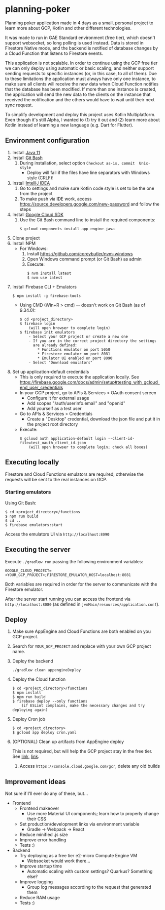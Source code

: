 # planning-poker

Planning poker application made in 4 days as a small, personal project to learn
more about GCP, Kotlin and other different technologies.

It was made to run in GAE Standard environment (free tier), which doesn't
support websocket, so long polling is used instead. Data is stored in Firestore
Native mode, and the backend is notified of database changes by a Cloud Function
that listens to Firestore events.

This application is not scalable. In order to continue using the GCP free tier
we can only deploy using automatic or basic scaling, and neither support sending
requests to specific instances (or, in this case, to all of them). Due to these
limitations the application must always have only one instance, to make sure all
clients will receive the new data when Cloud Function notifies that the database
has been modified. If more than one instance is created, the application will
send the new data to the clients on the instance that received the notification
and the others would have to wait until their next sync request.

To simplify development and deploy this project uses Kotlin Multiplatform. Even
though it's still Alpha, I wanted to (1) try it out and (2) learn more about
Kotlin instead of learning a new language (e.g. Dart for Flutter).



## Environment configuration

1. Install [Java 11](https://adoptium.net/?variant=openjdk11)
2. Install [Git Bash](https://git-scm.com/download)
    1. During installation, select option `Checkout as-is, commit 
       Unix-style`
        * Deploy will fail if the files have line separators with
          Windows style (CRLF)!
3. Install [IntelliJ IDEA](https://www.jetbrains.com/idea/download/)
    1. Go to settings and make sure Kotlin code style is set to be the
       one from the project
    2. To make push via IDE work, access 
       https://source.developers.google.com/new-password
       and follow the steps
4. Install [Google Cloud SDK](https://cloud.google.com/sdk/docs/install)
    1. Use the Git Bash command line to install the required components:
        ```
        $ gcloud components install app-engine-java
        ```
5. Clone project
6. Install NPM
    * For Windows:
        1. Install https://github.com/coreybutler/nvm-windows
        2. Open Windows command prompt (or Git Bash) as admin
        3. Execute:
            ```
            $ nvm install latest
            $ nvm use latest
            ```
7. Install Firebase CLI + Emulators
    ```
    $ npm install -g firebase-tools
    ```
    * Using CMD (Win+R > cmd) -- doesn't work on Git Bash (as of 9.34.0):
        ```
        $ cd <project_directory>
        $ firebase login
            (will open browser to complete login)
        $ firebase init emulators
            - Select your GCP project or create a new one
            - If you are in the correct project directory the settings
              are already defined:
                * Functions emulator on port 5050
                * Firestore emulator on port 8081
                * Emulator UI enabled on port 8090
            - Select "Download emulators"
        ```
8. Set up application-default credentials
    * This is only required to execute the application locally.
      See https://firebase.google.com/docs/admin/setup#testing_with_gcloud_end_user_credentials
    * In your GCP project, go to APIs & Services > OAuth consent screen
        * Configure it for external usage
        * Add scopes "/auth/userinfo.email" and "openid"
        * Add yourself as a test user
    * Go to APIs & Services > Credentials
        * Create a "Desktop" credential, download the json file and put
          it in the project root directory
    * Execute:
        ```
        $ gcloud auth application-default login --client-id-file=test_oauth_client_id.json
            (will open browser to complete login; check all boxes)
        ```



## Executing locally

Firestore and Cloud Functions emulators are required, otherwise the
requests will be sent to the real instances on GCP.



### Starting emulators

Using Git Bash:
```
$ cd <project_directory>/functions
$ npm run build
$ cd ..
$ firebase emulators:start
```
Access the emulators UI via `http://localhost:8090`



## Executing the server

Execute `./gradlew run` passing the following environment variables:
```
GOOGLE_CLOUD_PROJECT=<YOUR_GCP_PROJECT>;FIRESTORE_EMULATOR_HOST=localhost:8081
```
Both variables are required in order for the server to communicate with the
Firestore emulator.

After the server start running you can access the frontend via
`http://localhost:8080` (as defined in `jvmMain/resources/application.conf`).



## Deploy

1. Make sure AppEngine and Cloud Functions are both enabled on you GCP project.
2. Search for `YOUR_GCP_PROJECT` and replace with your own GCP project name.
3. Deploy the backend
   ```
   ./gradlew clean appengineDeploy
   ```
4. Deploy the Cloud function
   ```
   $ cd <project_directory>/functions
   $ npm install
   $ npm run build
   $ firebase deploy --only functions
       (if ESLint complains, make the necessary changes and try deploying again)
   ```
5. Deploy Cron job
   ```
   $ cd <project_directory>
   $ gcloud app deploy cron.yaml
   ```
6. (OPTIONAL) Clean up artifacts from AppEngine deploy

   This is not required, but will help the GCP project stay in the free tier.
   See [link](https://stackoverflow.com/q/42947918),
   [link](https://stackoverflow.com/q/63578581).
   1. Access `https://console.cloud.google.com/gcr`, delete any old builds



## Improvement ideas

Not sure if I'll ever do any of these, but...

* Frontend
  * Frontend makeover
    * Use more Material UI components; learn how to properly change their CSS
  * Set production/development links via environment variable
    * Gradle -> Webpack -> React
  * Reduce minified .js size
  * Improve error handling
  * Tests :)
* Backend
  * Try deploying as a free tier e2-micro Compute Engine VM
    * Websocket would work there...
  * Improve startup time
    * Automatic scaling with custom settings? Quarkus? Something else?
  * Improve logging
    * Group log messages according to the request that generated them
  * Reduce RAM usage
  * Tests :)
